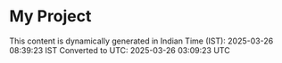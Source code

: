 # My Project

This content is dynamically generated in Indian Time (IST): 2025-03-26 08:39:23 IST
Converted to UTC: 2025-03-26 03:09:23 UTC
